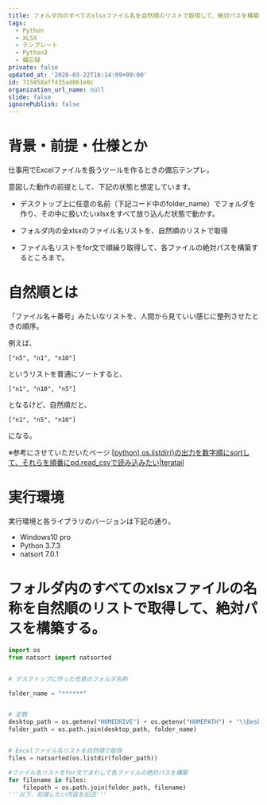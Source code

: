 ```yaml
---
title: フォルダ内のすべてのxlsxファイル名を自然順のリストで取得して、絶対パスを構築する
tags:
  - Python
  - XLSX
  - テンプレート
  - Python3
  - 備忘録
private: false
updated_at: '2020-03-22T16:14:09+09:00'
id: 715858aff435ad061e0c
organization_url_name: null
slide: false
ignorePublish: false
---
```

# 背景・前提・仕様とか

仕事用でExcelファイルを扱うツールを作るときの備忘テンプレ。

意図した動作の前提として、下記の状態と想定しています。

- デスクトップ上に任意の名前（下記コード中のfolder_name）でフォルダを作り、その中に扱いたいxlsxをすべて放り込んだ状態で動かす。

- フォルダ内の全xlsxのファイル名リストを、自然順のリストで取得

- ファイル名リストをfor文で順繰り取得して、各ファイルの絶対パスを構築するところまで。


# 自然順とは

「ファイル名＋番号」みたいなリストを、人間から見ていい感じに整列させたときの順序。

例えば、

```
["n5", "n1", "n10"]
```

というリストを普通にソートすると、

```
["n1", "n10", "n5"]
```

となるけど、自然順だと、

```
["n1", "n5", "n10"]
```

になる。


※参考にさせていただいたページ
[[python] os.listdir()の出力を数字順にsortして、それらを順番にpd.read_csvで読み込みたい|teratail](https://teratail.com/questions/157006)



# 実行環境

実行環境と各ライブラリのバージョンは下記の通り。

- Windows10 pro
- Python 3.7.3
- natsort 7.0.1


# フォルダ内のすべてのxlsxファイルの名称を自然順のリストで取得して、絶対パスを構築する。

```python:for_all_xlsx.py
import os
from natsort import natsorted


# デスクトップに作った任意のフォルダ名称

folder_name = "******"


# 定数
desktop_path = os.getenv("HOMEDRIVE") + os.getenv("HOMEPATH") + "\\Desktop"
folder_path = os.path.join(desktop_path, folder_name)


# Excelファイル名リストを自然順で取得
files = natsorted(os.listdir(folder_path))

#ファイル名リストをfor文でまわして各ファイルの絶対パスを構築
for filename in files:
    filepath = os.path.join(folder_path, filename)
'''以下、処理したい内容を記述'''
    
```

